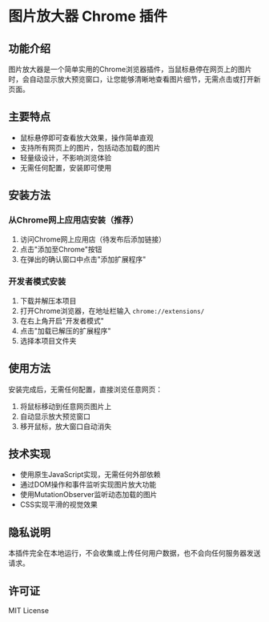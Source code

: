 # 图片放大器 Chrome 插件

## 功能介绍

图片放大器是一个简单实用的Chrome浏览器插件，当鼠标悬停在网页上的图片时，会自动显示放大预览窗口，让您能够清晰地查看图片细节，无需点击或打开新页面。

## 主要特点

- 鼠标悬停即可查看放大效果，操作简单直观
- 支持所有网页上的图片，包括动态加载的图片
- 轻量级设计，不影响浏览体验
- 无需任何配置，安装即可使用

## 安装方法

### 从Chrome网上应用店安装（推荐）

1. 访问Chrome网上应用店（待发布后添加链接）
2. 点击"添加至Chrome"按钮
3. 在弹出的确认窗口中点击"添加扩展程序"

### 开发者模式安装

1. 下载并解压本项目
2. 打开Chrome浏览器，在地址栏输入 `chrome://extensions/`
3. 在右上角开启"开发者模式"
4. 点击"加载已解压的扩展程序"
5. 选择本项目文件夹

## 使用方法

安装完成后，无需任何配置，直接浏览任意网页：

1. 将鼠标移动到任意网页图片上
2. 自动显示放大预览窗口
3. 移开鼠标，放大窗口自动消失

## 技术实现

- 使用原生JavaScript实现，无需任何外部依赖
- 通过DOM操作和事件监听实现图片放大功能
- 使用MutationObserver监听动态加载的图片
- CSS实现平滑的视觉效果

## 隐私说明

本插件完全在本地运行，不会收集或上传任何用户数据，也不会向任何服务器发送请求。

## 许可证

MIT License